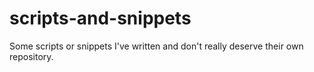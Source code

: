 # scripts-and-snippets
Some scripts or snippets I've written and don't really deserve their own repository.
